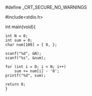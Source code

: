 #define _CRT_SECURE_NO_WARNINGS

#include<stdio.h>

int main(void){

	int N = 0;
	int sum = 0;
	char num[100] = { 0, };

	scanf("%d", &N);
	scanf("%s", &num);

	for (int i = 0; i < N; i++)
		sum += num[i] - '0';
	printf("%d", sum);

	return 0;
	}
